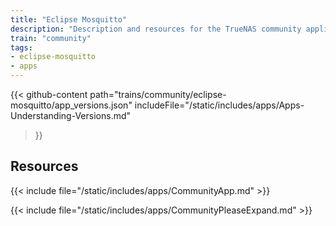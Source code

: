 ```yaml
---
title: "Eclipse Mosquitto"
description: "Description and resources for the TrueNAS community application called Eclipse Mosquitto."
train: "community"
tags:
- eclipse-mosquitto
- apps
---
```


{{< github-content 
    path="trains/community/eclipse-mosquitto/app_versions.json"
	includeFile="/static/includes/apps/Apps-Understanding-Versions.md"
>}}

## Resources

{{< include file="/static/includes/apps/CommunityApp.md" >}}

{{< include file="/static/includes/apps/CommunityPleaseExpand.md" >}}

<!--
<div class="docs-sections">

{{< doc-card title="<appname> Deployments" link="/resources/"
descr="How to deploy and configure the <appname> app." >}}

</div>
-->
